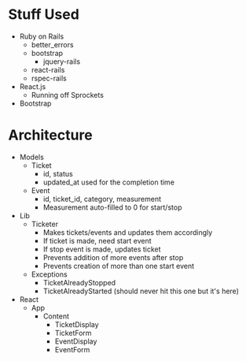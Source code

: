 # Stuff Used
* Ruby on Rails
  * better\_errors
  * bootstrap
    * jquery-rails
  * react-rails
  * rspec-rails
* React.js
  * Running off Sprockets
* Bootstrap

# Architecture
* Models
  * Ticket
    * id, status
    * updated\_at used for the completion time
  * Event
    * id, ticket\_id, category, measurement
    * Measurement auto-filled to 0 for start/stop
* Lib
  * Ticketer
    * Makes tickets/events and updates them accordingly
    * If ticket is made, need start event
    * If stop event is made, updates ticket
    * Prevents addition of more events after stop
    * Prevents creation of more than one start event
  * Exceptions
    * TicketAlreadyStopped
    * TicketAlreadyStarted (should never hit this one but it's here)
* React
  * App
    * Content
      * TicketDisplay
      * TicketForm
      * EventDisplay
      * EventForm
